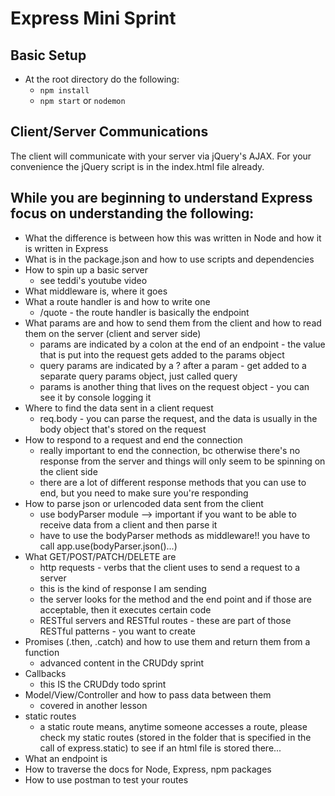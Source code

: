 # Express Mini Sprint

## Basic Setup

* At the root directory do the following:
  - `npm install`
  - `npm start` or `nodemon`

## Client/Server Communications
  The client will communicate with your server via jQuery's AJAX. For your convenience the jQuery script is in the index.html file already.

## While you are beginning to understand Express focus on understanding the following:

* What the difference is between how this was written in Node and how it is written in Express
* What is in the package.json and how to use scripts and dependencies
* How to spin up a basic server
  * see teddi's youtube video
* What middleware is, where it goes
* What a route handler is and how to write one
  * /quote - the route handler is basically the endpoint
* What params are and how to send them from the client and how to read them on the server (client and server side)
  * params are indicated by a colon at the end of an endpoint - the value that is put into the request gets added to the params object
  * query params are indicated by a ? after a param - get added to a separate query params object, just called query
  * params is another thing that lives on the request object - you can see it by console logging it
* Where to find the data sent in a client request
  * req.body - you can parse the request, and the data is usually in the body object that's stored on the request
* How to respond to a request and end the connection
  * really important to end the connection, bc otherwise there's no response from the server and things will only seem to be spinning on the client side
  * there are a lot of different response methods that you can use to end, but you need to make sure you're responding
* How to parse json or urlencoded data sent from the client
  * use bodyParser module --> important if you want to be able to receive data from a client and then parse it
  * have to use the bodyParser methods as middleware!! you have to call app.use(bodyParser.json()...)
* What GET/POST/PATCH/DELETE are
  * http requests - verbs that the client uses to send a request to a server
  * this is the kind of response I am sending
  * the server looks for the method and the end point and if those are acceptable, then it executes certain code
  * RESTful servers and RESTful routes - these are part of those RESTful patterns - you want to create
* Promises (.then, .catch) and how to use them and return them from a function
  * advanced content in the CRUDdy sprint
* Callbacks
  * this IS the CRUDdy todo sprint
* Model/View/Controller and how to pass data between them
  * covered in another lesson
* static routes
  * a static route means, anytime someone accesses a route, please check my static routes (stored in the folder that is specified in the call of express.static) to see if an html file is stored there...
* What an endpoint is
* How to traverse the docs for Node, Express, npm packages
* How to use postman to test your routes

